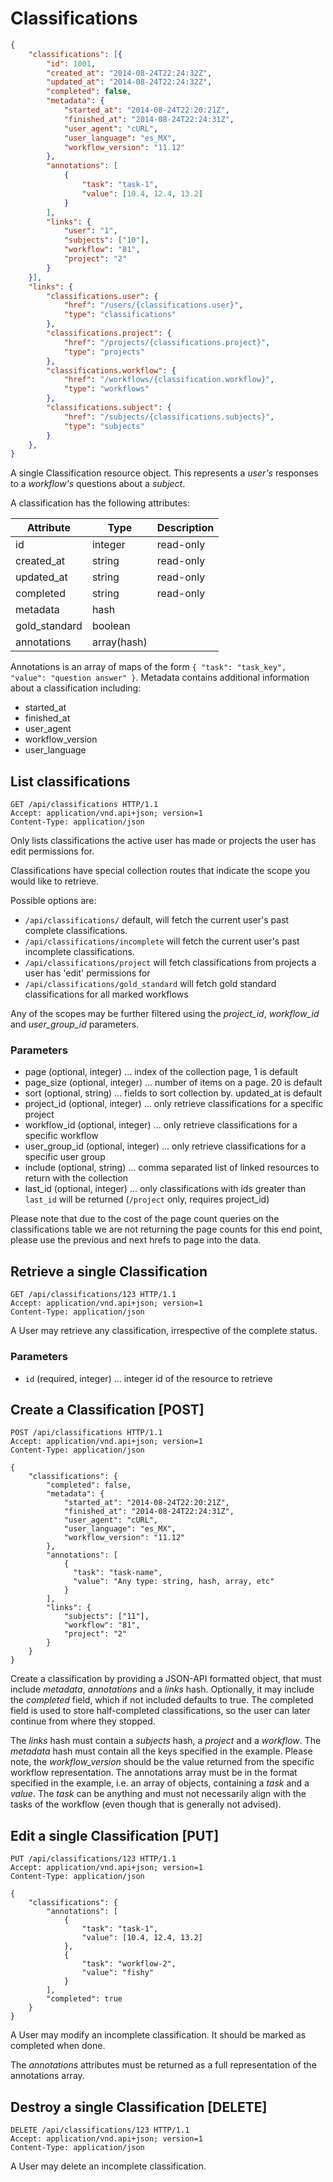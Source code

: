 # Classifications

```json
{
    "classifications": [{
        "id": 1001,
        "created_at": "2014-08-24T22:24:32Z",
        "updated_at": "2014-08-24T22:24:32Z",
        "completed": false,
        "metadata": {
            "started_at": "2014-08-24T22:20:21Z",
            "finished_at": "2014-08-24T22:24:31Z",
            "user_agent": "cURL",
            "user_language": "es_MX",
            "workflow_version": "11.12"
        },
        "annotations": [
            {
                "task": "task-1",
                "value": [10.4, 12.4, 13.2]
            }
        ],
        "links": {
            "user": "1",
            "subjects": ["10"],
            "workflow": "81",
            "project": "2"
        }
    }],
    "links": {
        "classifications.user": {
            "href": "/users/{classifications.user}",
            "type": "classifications"
        },
        "classifications.project": {
            "href": "/projects/{classifications.project}",
            "type": "projects"
        },
        "classifications.workflow": {
            "href": "/workflows/{classification.workflow}",
            "type": "workflows"
        },
        "classifications.subject": {
            "href": "/subjects/{classifications.subjects}",
            "type": "subjects"
        }
    },
}

```

A single Classification resource object. This represents a _user's_
responses to a _workflow's_ questions about a _subject_.

A classification has the following attributes:

Attribute | Type | Description
--------- | ---- | -----------
id | integer | read-only
created_at | string | read-only
updated_at | string | read-only
completed | string | read-only
metadata | hash |
gold_standard | boolean |
annotations | array(hash) |

Annotations is an array of maps of the form `{ "task": "task_key",
"value": "question answer" }`. Metadata contains additional information about a
classification including:

- started_at
- finished_at
- user_agent
- workflow_version
- user_language


## List classifications

```http
GET /api/classifications HTTP/1.1
Accept: application/vnd.api+json; version=1
Content-Type: application/json
```

Only lists classifications the active user has made or projects the user has edit permissions for.

Classifications have special collection routes that indicate the scope you would like to retrieve.

Possible options are:

+ `/api/classifications/` default, will fetch the current user's past complete classifications.
+ `/api/classifications/incomplete` will fetch the current user's past incomplete classifications.
+ `/api/classifications/project` will fetch classifications from projects a user has 'edit' permissions for
+ `/api/classifications/gold_standard` will fetch gold standard classifications for all marked workflows

Any of the scopes may be further filtered using the *project_id*, *workflow_id*
and *user_group_id* parameters.

### Parameters

+ page (optional, integer) ... index of the collection page, 1 is default
+ page_size (optional, integer) ... number of items on a page. 20 is default
+ sort (optional, string) ... fields to sort collection by. updated_at is default
+ project_id (optional, integer) ... only retrieve classifications for a specific project
+ workflow_id (optional, integer) ... only retrieve classifications for a specific workflow
+ user_group_id (optional, integer) ... only retrieve classifications for a specific user group
+ include (optional, string) ... comma separated list of linked resources to return with the collection
+ last_id (optional, integer) ... only classifications with ids greater than `last_id` will be returned (`/project` only, requires project_id)

<aside class="notice">
Please note that due to the cost of the page count queries on the
classifications table we are not returning the page counts for
this end point, please use the previous and next hrefs to page into the data.
</aside>


## Retrieve a single Classification

```http
GET /api/classifications/123 HTTP/1.1
Accept: application/vnd.api+json; version=1
Content-Type: application/json
```

A User may retrieve any classification, irrespective of the complete status.

### Parameters

+ `id` (required, integer) ... integer id of the resource to retrieve



## Create a Classification [POST]

```http
POST /api/classifications HTTP/1.1
Accept: application/vnd.api+json; version=1
Content-Type: application/json

{
    "classifications": {
        "completed": false,
        "metadata": {
            "started_at": "2014-08-24T22:20:21Z",
            "finished_at": "2014-08-24T22:24:31Z",
            "user_agent": "cURL",
            "user_language": "es_MX",
            "workflow_version": "11.12"
        },
        "annotations": [
            {
              "task": "task-name",
              "value": "Any type: string, hash, array, etc"
            }
        ],
        "links": {
            "subjects": ["11"],
            "workflow": "81",
            "project": "2"
        }
    }
}
```

Create a classification by providing a JSON-API formatted object, that
must include _metadata_, _annotations_ and a _links_ hash. Optionally, it
may include the _completed_ field, which if not included defaults to true.
The completed field is used to store half-completed classifications, so the user
can later continue from where they stopped.

The _links_ hash must contain a _subjects_ hash, a _project_ and a _workflow_.
The _metadata_ hash must contain all the keys specified in the example.
Please note, the _workflow_version_ should be the value returned from the
specific workflow representation. The annotations array must be in the
format specified in the example, i.e. an array of objects, containing a _task_ and a _value_.
The _task_ can be anything and must not necessarily align with the tasks of the workflow
(even though that is generally not advised).




## Edit a single Classification [PUT]

```http
PUT /api/classifications/123 HTTP/1.1
Accept: application/vnd.api+json; version=1
Content-Type: application/json

{
    "classifications": {
        "annotations": [
            {
                "task": "task-1",
                "value": [10.4, 12.4, 13.2]
            },
            {
                "task": "workflow-2",
                "value": "fishy"
            }
        ],
        "completed": true
    }
}
```

A User may modify an incomplete classification. It should be marked as
completed when done.

The *annotations* attributes must be returned as a full representation
of the annotations array.


## Destroy a single Classification [DELETE]

```http
DELETE /api/classifications/123 HTTP/1.1
Accept: application/vnd.api+json; version=1
Content-Type: application/json
```

A User may delete an incomplete classification.
